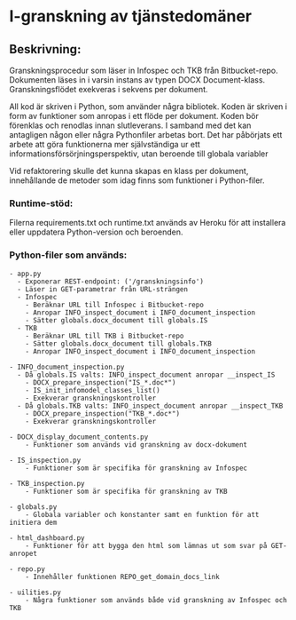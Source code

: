 # I-granskning av tjänstedomäner

## Beskrivning:
Granskningsprocedur som läser in Infospec och TKB från Bitbucket-repo.
Dokumenten läses in i varsin instans av typen DOCX Document-klass. 
Granskningsflödet exekveras i sekvens per dokument. 

All kod är skriven i Python, som använder några bibliotek.
Koden är skriven i form av funktioner som anropas i ett flöde per dokument. 
Koden bör förenklas och renodlas innan slutleverans. 
I samband med det kan antagligen någon eller några Pythonfiler arbetas bort.
Det har påbörjats ett arbete att göra funktionerna mer självständiga
ur ett informationsförsörjningsperspektiv, utan beroende till globala variabler

Vid refaktorering skulle det kunna skapas en klass per dokument, 
innehållande de metoder som idag finns som funktioner i Python-filer.

### Runtime-stöd:
Filerna requirements.txt och runtime.txt används av Heroku för att 
installera eller uppdatera Python-version och beroenden.

### Python-filer som används:
```
- app.py
  - Exponerar REST-endpoint: ('/granskningsinfo')
  - Läser in GET-parametrar från URL-strängen
  - Infospec
    - Beräknar URL till Infospec i Bitbucket-repo
    - Anropar INFO_inspect_document i INFO_document_inspection
    - Sätter globals.docx_document till globals.IS
  - TKB
    - Beräknar URL till TKB i Bitbucket-repo
    - Sätter globals.docx_document till globals.TKB
    - Anropar INFO_inspect_document i INFO_document_inspection
  
- INFO_document_inspection.py
  - Då globals.IS valts: INFO_inspect_document anropar __inspect_IS
    - DOCX_prepare_inspection("IS_*.doc*")
    - IS_init_infomodel_classes_list()
    - Exekverar granskningskontroller
  - Då globals.TKB valts: INFO_inspect_document anropar __inspect_TKB
    - DOCX_prepare_inspection("TKB_*.doc*")
    - Exekverar granskningskontroller
    
- DOCX_display_document_contents.py
    - Funktioner som används vid granskning av docx-dokument
    
- IS_inspection.py
    - Funktioner som är specifika för granskning av Infospec
    
- TKB_inspection.py
    - Funktioner som är specifika för granskning av TKB

- globals.py
    - Globala variabler och konstanter samt en funktion för att initiera dem

- html_dashboard.py
    - Funktioner för att bygga den html som lämnas ut som svar på GET-anropet
    
- repo.py
    - Innehåller funktionen REPO_get_domain_docs_link
    
- uilities.py
    - Några funktioner som används både vid granskning av Infospec och TKB
```